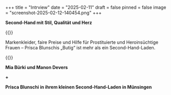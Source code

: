 +++
title = "Intrview"
date = "2025-02-11"
draft = false
pinned = false
image = "screenshot-2025-02-12-140454.png"
+++
<!--StartFragment-->

**Second-Hand mit Stil, Qualität und Herz**

<!--EndFragment-->

{{<lead>}}

Markenkleider, faire Preise und Hilfe für Prostituierte und Heroinsüchtige Frauen – Prisca Blunschis „Butig“ ist mehr als ein Second-Hand-Laden.

{{<lead>}}

**Mia Bürki und Manon Devers**

**+**

<!--StartFragment-->

**Prisca Blunschi in ihrem kleinen Second-Hand-Laden in Münsingen**

<!--EndFragment-->